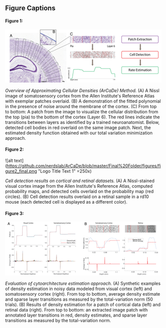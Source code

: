 ## Figure Captions

#### Figure 1:

![alt text](https://github.com/nerdslab/ArCaDe/blob/master/Final%20Folder/figures/figure1_final.png "Logo Title Text 1")

*Overview of Approximating Cellular Densities (ArCaDe) Method.* (A) A Nissl image of somatosensory cortex from the Allen Institute's Reference Atlas with exemplar patches overlaid. (B) A demonstration of the fitted polynomial in the presence of noise around the membrane of the cortex. (C) From top to bottom: A patch from the image to visualize the cellular distribution from the top (pia) to the bottom of the cortex (Layer 6). The red lines indicate the transitions between layers as identified by a trained neuroanatomist. Below, detected cell bodies in red overlaid on the same image patch. Next, the estimated density function obtained with our total variation minimization approach.


#### Figure 2:

![alt text](https://github.com/nerdslab/ArCaDe/blob/master/Final%20Folder/figures/figure2_final.png "Logo Title Text 1" =250x)

*Cell detection results on cortical and retinal datasets.* (A) A Nissl-stained visual cortex image from the Allen Institute's Reference Atlas, computed probability maps, and detected cells overlaid on the probability map (red circles). (B) Cell detection results overlaid on a retinal sample in a rd10 mouse (each detected cell is displayed as a different color).


#### Figure 3:

![alt text](https://github.com/nerdslab/ArCaDe/blob/master/Final%20Folder/figures/figure3_final.png "Logo Title Text 1")

*Evaluation of cytoarchitecture estimation approach.* (A) Synthetic examples of density estimation in noisy data modeled from visual cortex (left) and somatosensory cortex (right). From top to bottom, average density estimate and sparse layer transitions as measured by the total-variation norm (50 trials). (B) Results of density estimation for a patch of cortical data (left) and retinal data (right). From top to bottom: an extracted image patch with annotated layer transitions in red, density estimates, and sparse layer transitions as measured by the total-variation norm.
